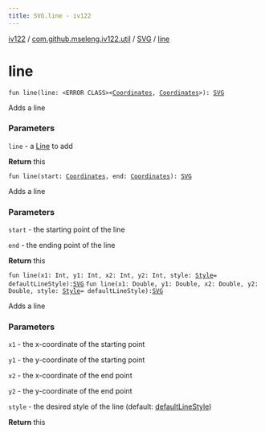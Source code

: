```yaml
---
title: SVG.line - iv122
---
```


[iv122](../../index.md) / [com.github.mseleng.iv122.util](../index.md) / [SVG](index.md) / [line](.)

# line

`fun line(line: <ERROR CLASS><`[`Coordinates`](../-coordinates/index.md)`, `[`Coordinates`](../-coordinates/index.md)`>): `[`SVG`](index.md)

Adds a line

### Parameters

`line` - a [Line](../-line.md) to add

**Return**
this

`fun line(start: `[`Coordinates`](../-coordinates/index.md)`, end: `[`Coordinates`](../-coordinates/index.md)`): `[`SVG`](index.md)

Adds a line

### Parameters

`start` - the starting point of the line

`end` - the ending point of the line

**Return**
this

`fun line(x1: Int, y1: Int, x2: Int, y2: Int, style: `[`Style`](../-style/index.md)` = defaultLineStyle): `[`SVG`](index.md)
`fun line(x1: Double, y1: Double, x2: Double, y2: Double, style: `[`Style`](../-style/index.md)` = defaultLineStyle): `[`SVG`](index.md)

Adds a line

### Parameters

`x1` - the x-coordinate of the starting point

`y1` - the y-coordinate of the starting point

`x2` - the x-coordinate of the end point

`y2` - the y-coordinate of the end point

`style` - the desired style of the line (default: [defaultLineStyle](../default-line-style.md))

**Return**
this


